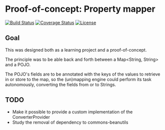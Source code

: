 # Proof-of-concept: Property mapper

[![Build Status][1]][2]
[![Coverage Status][3]][4]
[![License][5]][6]

## Goal

This was designed both as a learning project and a proof-of-concept.

The principle was to be able back and forth between a Map<String, String> and a POJO.

The POJO's fields are to be annotated with the keys of the values to retrieve in or store to the
map, so the (un)mapping engine could perform its task autonomously, converting the fields from or to
Strings.

## TODO

* Make it possible to provide a custom implementation of the ConverterProvider
* Study the removal of dependency to commons-beanutils

[1]: http://img.shields.io/travis/cyChop/property-mapper/master.svg
[2]: https://travis-ci.org/cyChop/property-mapper
[3]: http://img.shields.io/coveralls/cyChop/property-mapper/master.svg
[4]: https://coveralls.io/r/cyChop/property-mapper?branch=master
[5]: https://img.shields.io/badge/license-ASF%202.0-blue.svg
[6]: http://www.apache.org/licenses/LICENSE-2.0
